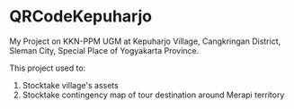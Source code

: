 # QRCodeKepuharjo
My Project on KKN-PPM UGM at Kepuharjo Village, Cangkringan District, Sleman City, Special Place of Yogyakarta Province.

This project used to:
1. Stocktake village's assets
2. Stocktake contingency map of tour destination around Merapi territory
